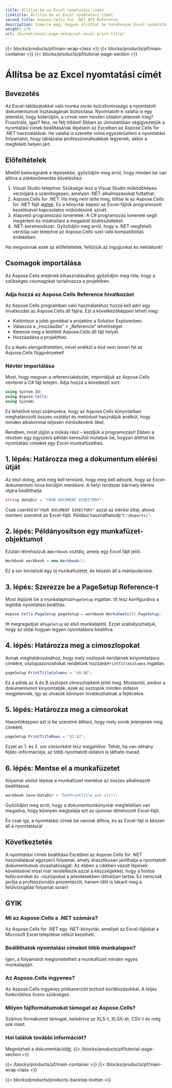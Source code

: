 ```yaml
---
title: Állítsa be az Excel nyomtatási címét
linktitle: Állítsa be az Excel nyomtatási címét
second_title: Aspose.Cells for .NET API Reference
description: Ismerje meg, hogyan állíthat be hatékonyan Excel nyomtatási címeket az Aspose.Cells for .NET segítségével. Egyszerűsítse nyomtatási folyamatát lépésenkénti útmutatónkkal.
weight: 170
url: /hu/net/excel-page-setup/set-excel-print-title/
---
```


{{< blocks/products/pf/main-wrap-class >}}
{{< blocks/products/pf/main-container >}}
{{< blocks/products/pf/tutorial-page-section >}}

# Állítsa be az Excel nyomtatási címét

## Bevezetés

Az Excel-táblázatokkal való munka során kulcsfontosságú a nyomtatott dokumentumok tisztaságának biztosítása. Nyomtatott-e valaha is egy jelentést, hogy kiderüljön, a címek nem minden oldalon jelennek meg? Frusztráló, igaz? Nos, ne félj többet! Ebben az útmutatóban végigvezetjük a nyomtatási címek beállításának lépésein az Excelben az Aspose.Cells for .NET használatával. Ha valaha is szerette volna egyszerűsíteni a nyomtatási folyamatot, hogy táblázatai professzionálisabbak legyenek, akkor a megfelelő helyen járt.

## Előfeltételek

Mielőtt belevágnánk a lépésekbe, győződjön meg arról, hogy minden be van állítva a zökkenőmentes követéshez:

1. Visual Studio telepítve: Szüksége lesz a Visual Studio működőképes verziójára a számítógépen, amelyen .NET-alkalmazásokat futtathat.
2.  Aspose.Cells for .NET: Ha még nem tette meg, töltse le az Aspose.Cells for .NET fájlt a[telek](https://releases.aspose.com/cells/net/). Ez a könyvtár képezi az Excel-fájlok programozott kezelésével kapcsolatos működésünk szívét.
3. Alapvető programozási ismeretek: A C# programozás ismerete segít megérteni és módosítani a megadott kódrészleteket.
4. .NET-keretrendszer: Győződjön meg arról, hogy a .NET megfelelő verziója van telepítve az Aspose.Cells-szel való kompatibilitás érdekében.

Ha megvannak ezek az előfeltételek, feltűrjük az ingujjunkat és nekilátunk!

## Csomagok importálása

Az Aspose.Cells erejének kihasználásához győződjön meg róla, hogy a szükséges csomagokat tartalmazza a projektben. 

### Adja hozzá az Aspose.Cells Reference hivatkozást

Az Aspose.Cells programban való használatához hozzá kell adni egy hivatkozást az Aspose.Cells.dll fájlra. Ezt a következőképpen teheti meg:

- Kattintson a jobb gombbal a projektre a Solution Explorerben.
- Válassza a „Hozzáadás” > „Referencia” lehetőséget.
- Keresse meg a letöltött Aspose.Cells.dll fájl helyét.
- Hozzáadása a projekthez.

Ez a lépés elengedhetetlen, mivel enélkül a kód nem ismeri fel az Aspose.Cells függvényeket!

### Névtér importálása

Most, hogy megvan a referenciakészlet, importáljuk az Aspose.Cells névteret a C# fájl tetején. Adja hozzá a következő sort:

```csharp
using System.IO;
using Aspose.Cells;
using System;
```

Ez lehetővé teszi számunkra, hogy az Aspose.Cells könyvtárban meghatározott összes osztályt és metódust használjuk anélkül, hogy minden alkalommal teljesen minősítenénk őket.

Rendben, most jöjjön a mókás rész – kezdjük a programozást! Ebben a részben egy egyszerű példán keresztül mutatjuk be, hogyan állíthat be nyomtatási címeket egy Excel-munkafüzethez.

## 1. lépés: Határozza meg a dokumentum elérési útját

Az első dolog, amit meg kell tennünk, hogy meg kell adnunk, hogy az Excel-dokumentum hova kerüljön mentésre. A helyi rendszer bármely elérési útjára beállíthatja. 

```csharp
string dataDir = "YOUR DOCUMENT DIRECTORY";
```

 Csak cseréld ki`"YOUR DOCUMENT DIRECTORY"` azzal az elérési úttal, ahová menteni szeretné az Excel-fájlt. Például használhatod`@"C:\Reports\"`.

## 2. lépés: Példányosítson egy munkafüzet-objektumot

 Ezután létrehozzuk a`Workbook` osztály, amely egy Excel fájlt jelöl.

```csharp
Workbook workbook = new Workbook();
```

Ez a sor inicializál egy új munkafüzetet, és készen áll a manipulációra.

## 3. lépés: Szerezze be a PageSetup Reference-t

 Most lépjünk be a munkalaphoz`PageSetup` ingatlan. Itt lesz konfigurálva a legtöbb nyomtatási beállítás.

```csharp
Aspose.Cells.PageSetup pageSetup = workbook.Worksheets[0].PageSetup;
```

 Itt megragadjuk a`PageSetup` az első munkalaptól. Ezzel szabályozhatjuk, hogy az oldal hogyan legyen nyomtatásra beállítva.

## 4. lépés: Határozza meg a címoszlopokat

 Annak meghatározásához, hogy mely oszlopok kerüljenek kinyomtatásra címként, oszlopazonosítókat rendelünk hozzánk`PrintTitleColumns` ingatlan. 

```csharp
pageSetup.PrintTitleColumns = "$A:$B";
```

Ez a példa az A és B oszlopot címoszlopként jelöli meg. Mostantól, amikor a dokumentumot kinyomtatják, ezek az oszlopok minden oldalon megjelennek, így az olvasók könnyen hivatkozhatnak a fejlécekre.

## 5. lépés: Határozza meg a címsorokat

Hasonlóképpen azt is be szeretné állítani, hogy mely sorok jelenjenek meg címként.

```csharp
pageSetup.PrintTitleRows = "$1:$2";
```

Ezzel az 1. és 2. sor címsorként lesz megjelölve. Tehát, ha van néhány fejléc-információja, az több nyomtatott oldalon is látható marad.

## 6. lépés: Mentse el a munkafüzetet

folyamat utolsó lépése a munkafüzet mentése az összes alkalmazott beállítással. 

```csharp
workbook.Save(dataDir + "SetPrintTitle_out.xls");
```

Győződjön meg arról, hogy a dokumentumkönyvtár megfelelően van megadva, hogy könnyen megtalálja ezt az újonnan létrehozott Excel-fájlt. 

És csak így, a nyomtatási címek be vannak állítva, és az Excel-fájl is készen áll a nyomtatásra!

## Következtetés

A nyomtatási címek beállítása Excelben az Aspose.Cells for .NET használatával egyszerű folyamat, amely drasztikusan javíthatja a nyomtatott dokumentumok olvashatóságát. Az ebben a cikkben vázolt lépések követésével most már rendelkezik azzal a készségekkel, hogy a fontos fejlécsorokat és -oszlopokat a jelentésekben láthatóan tartsa. Ez nemcsak javítja a professzionális prezentációt, hanem időt is takarít meg a felülvizsgálati folyamat során!

## GYIK

### Mi az Aspose.Cells a .NET számára?
Az Aspose.Cells for .NET egy .NET-könyvtár, amellyel az Excel-fájlokat a Microsoft Excel telepítése nélkül kezelheti.

### Beállíthatok nyomtatási címeket több munkalapon?
Igen, a folyamatot megismételheti a munkafüzet minden egyes munkalapján.

### Az Aspose.Cells ingyenes?
Az Aspose.Cells ingyenes próbaverziót biztosít korlátozásokkal. A teljes funkciókhoz licenc szükséges.

### Milyen fájlformátumokat támogat az Aspose.Cells?
Számos formátumot támogat, beleértve az XLS-t, XLSX-et, CSV-t és még sok mást.

### Hol találok további információt?
 Megnézheti a dokumentációt[itt](https://reference.aspose.com/cells/net/).
{{< /blocks/products/pf/tutorial-page-section >}}

{{< /blocks/products/pf/main-container >}}
{{< /blocks/products/pf/main-wrap-class >}}

{{< blocks/products/products-backtop-button >}}
